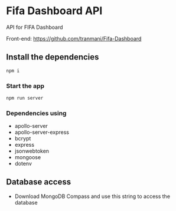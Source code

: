 # Fifa Dashboard API

API for FIFA Dashboard

Front-end: https://github.com/tranmani/Fifa-Dashboard

## Install the dependencies

```bash
npm i
```

### Start the app 

```bash
npm run server
```

### Dependencies using

* apollo-server
* apollo-server-express
* bcrypt
* express
* jsonwebtoken
* mongoose
* dotenv

## Database access

* Download MongoDB Compass and use this string to access the database
```
```
